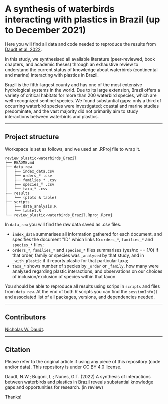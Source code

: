 # A synthesis of waterbirds interacting with plastics in Brazil (up to December 2021)

Here you will find all data and code needed to reproduce the results from [Daudt et al. 2022](https://github.com/nwdaudt/review_pastic-waterbirds_Brazil#citation).

In this study, we synthesised all available literature (peer-reviewed, book chapters, and academic theses) through an exhaustive review to understand the current status of knowledge about waterbirds (continental and marine) interacting with plastics in Brazil.

Brazil is the fifth-largest county and has one of the most extensive hydrological systems in the world. Due to its large extension, Brazil offers a variety of critical habitats for more than 200 waterbird species, which are well-recognized sentinel species. We found substantial gaps: only a third of occurring waterbird species were investigated; coastal and marine studies predominate, and the vast majority did not primarily aim to study interactions between waterbirds and plastics.

***
## Project structure

Workspace is set as follows, and we used an .RProj file to wrap it.

```shell
review_plastic-waterbirds_Brazil
├── README.md
├── data_raw
│   ├── index_data.csv
│   ├── orders_* .csv
│   ├── families_* .csv
│   ├── species_* .csv
│   └── taxa_* .csv
├── results
│   └── (plots & table)
├── scripts
│   ├── data_analysis.R
│   └── table1.R
└── review_plastic-waterbirds_Brazil.Rproj.Rproj
```

In `data_raw` you will find the raw data saved as .csv files. 
* `index_data` summarises all information gathered for each document, and specifies the document "ID" which links to `orders_*`, `families_*` and `species_*` files;
* `orders_*`, `families_*` and `species_*` files summarises (yes/no == 1/0) if that order, family or species was `_analysed` by that study, and in `_with_plastic` if it reports plastic for that particular taxa;
* `taxa_*` shows number of species by `_order` or `_family`, how many were analysed regarding plastic interactions, and observations on our choices of inclusion/exclusion of species within that taxon.

You should be able to reproduce all results using scrips in `scripts` and files from `data_raw`. At the end of both R scripts you can find the `sessionInfo()` and associated list of all packages, versions, and dependencies needed.

---
## Contributors

[Nicholas W. Daudt](https://github.com/nwdaudt).

***
## Citation
Please refer to the original article if using any piece of this repository (code and/or data). This repository is under CC BY 4.0 license.

Daudt, N.W.; Bugoni, L.; Nunes, G.T. (2022) A synthesis of interactions between waterbirds and plastics in Brazil reveals substantial knowledge gaps and opportunities for research. (in review)

Thanks!
